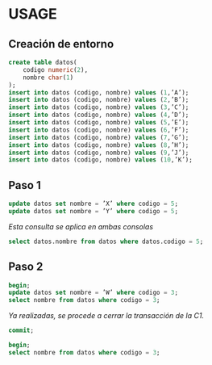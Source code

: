 # USAGE
## Creación de entorno
```sql
create table datos(
    codigo numeric(2),
    nombre char(1)
);
insert into datos (codigo, nombre) values (1,’A’);
insert into datos (codigo, nombre) values (2,’B’);
insert into datos (codigo, nombre) values (3,’C’);
insert into datos (codigo, nombre) values (4,’D’);
insert into datos (codigo, nombre) values (5,’E’);
insert into datos (codigo, nombre) values (6,’F’);
insert into datos (codigo, nombre) values (7,’G’);
insert into datos (codigo, nombre) values (8,’H’);
insert into datos (codigo, nombre) values (9,’J’);
insert into datos (codigo, nombre) values (10,’K’);
```
## Paso 1
```sql
update datos set nombre = ’X’ where codigo = 5;
update datos set nombre = ’Y’ where codigo = 5;
```
*Esta consulta se aplica en ambas consolas*
```sql
select datos.nombre from datos where datos.codigo = 5;
```
## Paso 2
```sql
begin;
update datos set nombre = ’W’ where codigo = 3;
select nombre from datos where codigo = 3;
```
*Ya realizadas, se procede a cerrar la transacción de la C1.*
```sql
commit;
```
```sql
begin;
select nombre from datos where codigo = 3;
```